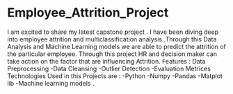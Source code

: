# Employee_Attrition_Project
I am excited to share my latest capstone project . I have been diving deep into employee attrition and multiclassification analysis .Through this Data Analysis and Machine Learning models we are able to predict the attrition of the particular employee.
Through this project HR and decision maker can take action on the factor that are influencing Attrition. 
Features :
Data Preprocessing 
-Data Cleansing 
-Outlier Detection 
-Evaluation Metrices
Technologies Used in this Projects are :
-Python 
-Numpy
-Pandas 
-Matplot lib
-Machine learning models .

